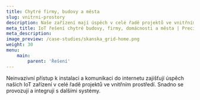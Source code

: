 ```yaml
---
title: Chytré firmy, budovy a města
slug: vnitrni-prostory
description: Naše zařízení mají úspěch v celé řadě projektů ve vnitřním prostředí.
meta_title: IoT řešení chytré budovy, firmy, domácnosti a města | Precizní zemědělství
meta_description: 
image_preview: /case-studies/skanska_grid-home.png
weight: 30
menu:
    main:
        parent: 'Řešení'
---
```


Neinvazivní přístup k instalaci a komunikaci do internetu zajišťují úspěch našich IoT zařízení v celé řadě projektů ve vnitřním prostředí. Snadno se provozují a integrují s dalšími systémy.